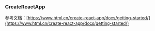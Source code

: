 ### CreateReactApp

参考文档：[https://www.html.cn/create-react-app/docs/getting-started/](https://www.html.cn/create-react-app/docs/getting-started/)